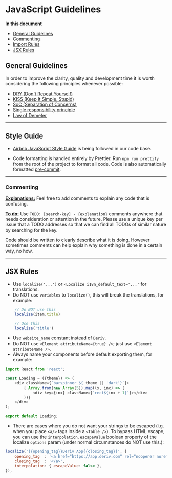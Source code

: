 # JavaScript Guidelines

**In this document**

-   [General Guidelines](#general-guidelines)
-   [Commenting](#commenting)
-   [Import Rules](#import-rules)
-   [JSX Rules](#jsx-rules)

## General Guidelines

In order to improve the clarity, quality and development time it is worth considering the following principles whenever possible:

-   [DRY (Don't Repeat Yourself)](https://en.wikipedia.org/wiki/Don't_repeat_yourself)
-   [KISS (Keep It Simple, Stupid)](https://en.wikipedia.org/wiki/KISS_principle)
-   [SoC (Separation of Concerns)](https://en.wikipedia.org/wiki/Separation_of_concerns)
-   [Single responsibility principle](https://en.wikipedia.org/wiki/Single_responsibility_principle)
-   [Law of Demeter](https://en.wikipedia.org/wiki/Law_of_Demeter)

---

## Style Guide

-   [Airbnb JavaScript Style Guide](https://github.com/airbnb/javascript/blob/master/README.md) is being followed in our code base.

-   Code formatting is handled entirely by Prettier. Run `npm run prettify` from the root of the project to format all code. Code is also automatically formatted [pre-commit](https://www.atlassian.com/git/tutorials/git-hooks).

---

### Commenting

<a id="commenting-explanations"></a>
**[Explanations:](#commenting-explanations)** Feel free to add comments to explain any code that is confusing.

<a id="commenting-todo"></a>
**[To do:](#commenting-todo)** Use `TODO: [search-key] - {explanation}` comments anywhere that needs consideration or attention in the future. Please use a unique key per issue that a TODO addresses so that we can find all TODOs of similar nature by searching for the key.

<a id="commenting-api-requests"></a>
Code should be written to clearly describe what it is doing. However sometimes comments can help explain why something is done in a certain way, no how.

---

## JSX Rules

-   Use `localize('...')` or `<Localize i18n_default_text='...'` for translations.
-   Do NOT use `variables` to `localize()`, this will break the translations, for example:

```JavaScript
    // Do NOT use this
    localize(item.title)

    // Use this
    localize('title')
```

-   Use `website_name` constant instead of `Deriv`.
-   Do NOT use `<Element attributeName={true} />`; just use `<Element attributeName />`.
-   Always name your components before default exporting them, for example:

```JavaScript
import React from 'react';

const Loading = ({theme}) => (
    <div className={`barspinner ${ theme || 'dark'}`}>
        { Array.from(new Array(5)).map((x, inx) => (
            <div key={inx} className={`rect${inx + 1}`}></div>
        ))}
    </div>
);

export default Loading;
```

-   There are cases where you do not want your strings to be escaped (i.g. when you place `<a/>` tags inside a `<Table />`). To bypass HTML escape, you can use the `interpolation.escapeValue` boolean property of the localize `options` param (under normal circumstances do NOT use this.):

```JavaScript
localize('{{opening_tag}}Deriv App{{closing_tag}}', {
    opening_tag  : '<a href="https://app.deriv.com" rel="noopener noreferrer" target="_blank" class="link">',
    closing_tag  : '</a>',
    interpolation: { escapeValue: false },
}),
```
